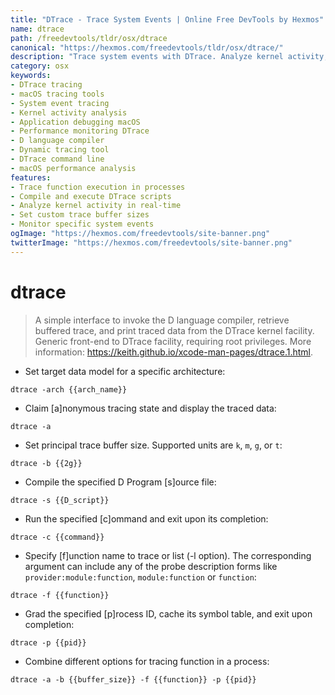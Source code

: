 ```yaml
---
title: "DTrace - Trace System Events | Online Free DevTools by Hexmos"
name: dtrace
path: /freedevtools/tldr/osx/dtrace
canonical: "https://hexmos.com/freedevtools/tldr/osx/dtrace/"
description: "Trace system events with DTrace. Analyze kernel activity, debug applications, and monitor performance on macOS. Free online tool, no registration required."
category: osx
keywords:
- DTrace tracing
- macOS tracing tools
- System event tracing
- Kernel activity analysis
- Application debugging macOS
- Performance monitoring DTrace
- D language compiler
- Dynamic tracing tool
- DTrace command line
- macOS performance analysis
features:
- Trace function execution in processes
- Compile and execute DTrace scripts
- Analyze kernel activity in real-time
- Set custom trace buffer sizes
- Monitor specific system events
ogImage: "https://hexmos.com/freedevtools/site-banner.png"
twitterImage: "https://hexmos.com/freedevtools/site-banner.png"
---
```


# dtrace

> A simple interface to invoke the D language compiler, retrieve buffered trace, and print traced data from the DTrace kernel facility.
> Generic front-end to DTrace facility, requiring root privileges.
> More information: <https://keith.github.io/xcode-man-pages/dtrace.1.html>.

- Set target data model for a specific architecture:

`dtrace -arch {{arch_name}}`

- Claim [a]nonymous tracing state and display the traced data:

`dtrace -a`

- Set principal trace buffer size. Supported units are `k`, `m`, `g`, or `t`:

`dtrace -b {{2g}}`

- Compile the specified D Program [s]ource file:

`dtrace -s {{D_script}}`

- Run the specified [c]ommand and exit upon its completion:

`dtrace -c {{command}}`

- Specify [f]unction name to trace or list (-l option). The corresponding argument can include any of the probe description forms like `provider:module:function`, `module:function` or `function`:

`dtrace -f {{function}}`

- Grad the specified [p]rocess ID, cache its symbol table, and exit upon completion:

`dtrace -p {{pid}}`

- Combine different options for tracing function in a process:

`dtrace -a -b {{buffer_size}} -f {{function}} -p {{pid}}`
